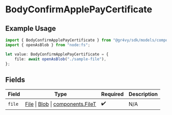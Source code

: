 # BodyConfirmApplePayCertificate

## Example Usage

```typescript
import { BodyConfirmApplePayCertificate } from "@gr4vy/sdk/models/components";
import { openAsBlob } from "node:fs";

let value: BodyConfirmApplePayCertificate = {
    file: await openAsBlob("./sample-file"),
};
```

## Fields

| Field                                                                                                                                                                                | Type                                                                                                                                                                                 | Required                                                                                                                                                                             | Description                                                                                                                                                                          |
| ------------------------------------------------------------------------------------------------------------------------------------------------------------------------------------ | ------------------------------------------------------------------------------------------------------------------------------------------------------------------------------------ | ------------------------------------------------------------------------------------------------------------------------------------------------------------------------------------ | ------------------------------------------------------------------------------------------------------------------------------------------------------------------------------------ |
| `file`                                                                                                                                                                               | [File](https://developer.mozilla.org/en-US/docs/Web/API/File) \| [Blob](https://developer.mozilla.org/en-US/docs/Web/API/Blob) \| [components.FileT](../../models/components/filet.md) | :heavy_check_mark:                                                                                                                                                                   | N/A                                                                                                                                                                                  |